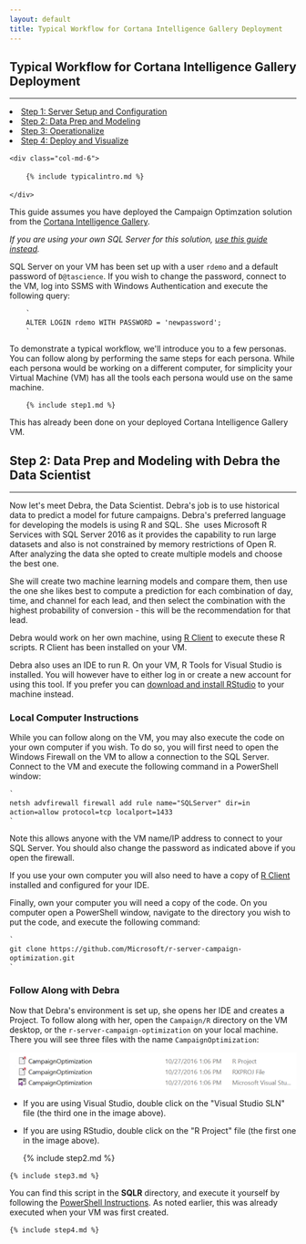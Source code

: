 ```yaml
---
layout: default
title: Typical Workflow for Cortana Intelligence Gallery Deployment
---
```



## Typical Workflow for Cortana Intelligence Gallery Deployment
---------------------------------------------------------------

<div class="row">
    <div class="col-md-6">
        <div class="toc">
        <li><a href="#step1">Step 1: Server Setup and Configuration</a></li>
        <li><a href="#step2">Step 2: Data Prep and Modeling</a></li>
        <li><a href="#step3">Step 3: Operationalize</a></li>
        <li><a href="#step4">Step 4: Deploy and Visualize</a></li>
        </div>
    </div>

    <div class="col-md-6">

        {% include typicalintro.md %}

    </div>
</div>


This guide assumes you have deployed the Campaign Optimzation solution from the [Cortana Intelligence Gallery](https://gallery.cortanaintelligence.com/Solution/e992f8c1b29f4df897301d11796f9e7c).  

*If you are using your own SQL Server for this solution, [use this guide instead](Typical_Workflow.html).*

SQL Server on your VM has been set up with a user `rdemo` and a default password of `D@tascience`.  If you wish to change the password, connect to the VM, log into SSMS with Windows Authentication and execute the following query:
    
        `
        ALTER LOGIN rdemo WITH PASSWORD = 'newpassword';  
        `

To demonstrate a typical workflow, we'll introduce you to a few personas.  You can follow along by performing the same steps for each persona.  While each persona would be working on a different computer, for simplicity your Virtual Machine (VM) has all the tools each persona would use on the same machine.  

 <a name="step1" id="step1"></a>
        
        {% include step1.md %}

This has already been done on your deployed Cortana Intelligence Gallery VM.

 <a name="step2" id="step2"></a>

## Step 2: Data Prep and Modeling with Debra the Data Scientist
------------------------------------------------------------------

Now let's meet Debra, the Data Scientist. Debra's job is to use historical data to predict a model for future campaigns. Debra's preferred language for developing the models is using R and SQL. She  uses Microsoft R Services with SQL Server 2016 as it provides the capability to run large datasets and also is not constrained by memory restrictions of Open R.  After analyzing the data she opted to create multiple models and choose the best one.  

She will create two machine learning models and compare them, then use the one she likes best to compute a prediction for each combination of day, time, and channel for each lead, and then select the combination with the highest probability of conversion - this will be the recommendation for that lead.  

Debra would work on her own machine, using  [R Client](https://msdn.microsoft.com/en-us/microsoft-r/install-r-client-windows) to execute these R scripts. R Client has been installed on your VM.

Debra also uses an IDE to run R.  On your VM, R Tools for Visual Studio is installed.  You will however have to either log in or create a new account for using this tool.  If you prefer you can <a href="https://www.rstudio.com/products/rstudio/download3/" target="_blank">download and install RStudio</a> to your machine instead.

### Local Computer Instructions 

While you can follow along on the VM, you may also execute the code on your own computer if you wish. To do so, you will first need to open the Windows Firewall on the VM to allow a connection to the SQL Server.  Connect to the VM and execute the following command in a PowerShell window:

    `
    netsh advfirewall firewall add rule name="SQLServer" dir=in action=allow protocol=tcp localport=1433 
    `

Note this allows anyone with the VM name/IP address to connect to your SQL Server.  You should also change the  password as indicated above if you open the firewall.  

If you use your own computer you will also need to have a copy of [R Client](https://msdn.microsoft.com/en-us/microsoft-r/install-r-client-windows) installed and configured for your IDE. 

Finally, own your computer you will need a copy of the code.  On you computer open a PowerShell window, navigate to the directory you wish to put the code, and execute the following command:
    
    `
    git clone https://github.com/Microsoft/r-server-campaign-optimization.git
    `
    
### Follow Along with Debra

Now that Debra's environment is set up, she  opens her IDE and creates a Project.  To follow along with her, open the `Campaign/R` directory on the VM desktop, or the `r-server-campaign-optimization` on your local machine.  There you will see three files with the name `CampaignOptimization`:

<img src="images/project.png">


* If you are using Visual Studio, double click on the "Visual Studio SLN" file (the third one in the image above).
* If you are using RStudio, double click on the "R Project" file (the first one in the image above).

    {% include step2.md %}

 <a name="step3" id="step3"></a>

    {% include step3.md %}

You can find this script in the **SQLR** directory, and execute it yourself by following the [PowerShell Instructions](Powershell_Instructions.html).  As noted earlier, this was already executed when your VM was first created.  

 <a name="step4" id="step4"></a>

    {% include step4.md %}